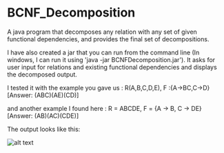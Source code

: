 # BCNF_Decomposition
A java program that decomposes any relation with any set of given functional dependencies, and provides the final set of decompositions.

I have also created a jar that you can run from the command line (In windows, I can run it using 'java -jar BCNFDecomposition.jar'). It asks for user input for relations and existing functional dependencies and displays the decomposed output.

I tested it with the example you gave us : R(A,B,C,D,E),    F :{A->BC,C->D}                [Answer: (ABC)(AE)(CD)]

and another example I found here :             R = ABCDE,     F = {A -> B, C -> DE}         [Answer: (AB)(AC)(CDE)]

The output looks like this:

![alt text](http://abhinaav.com/bcnfdecomposition/unnamed.png)
